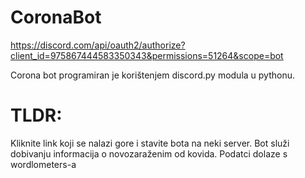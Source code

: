 # CoronaBot


https://discord.com/api/oauth2/authorize?client_id=975867444583350343&permissions=51264&scope=bot

Corona bot programiran je korištenjem discord.py modula u pythonu.



# TLDR:
Kliknite link koji se nalazi gore i stavite bota na neki server. Bot služi dobivanju informacija o novozaraženim od kovida. Podatci dolaze s wordlometers-a
